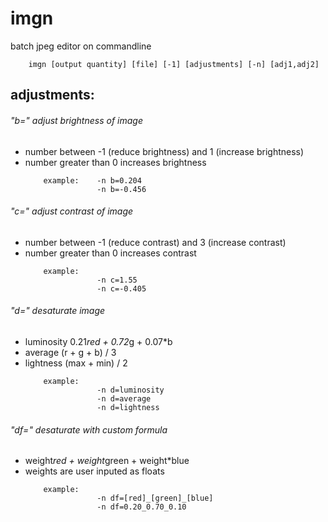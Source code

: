 # imgn
batch jpeg editor on commandline

        imgn [output quantity] [file] [-1] [adjustments] [-n] [adj1,adj2]

## adjustments:

###### "b=" adjust brightness of image
- number between -1 (reduce brightness) and 1 (increase brightness)
- number greater than 0 increases brightness
    ```
        example:    -n b=0.204
                    -n b=-0.456
    ```

###### "c=" adjust contrast of image
- number between -1 (reduce contrast) and 3 (increase contrast)
- number greater than 0 increases contrast
    ```
        example:
                    -n c=1.55
                    -n c=-0.405
    ```
###### "d=" desaturate image
- luminosity      0.21*red + 0.72*g + 0.07*b
- average         (r + g + b) / 3
- lightness       (max + min) / 2
    ```
        example:
                    -n d=luminosity
                    -n d=average
                    -n d=lightness
    ```

###### "df=" desaturate with custom formula
- weight*red + weight*green + weight*blue
- weights are user inputed as floats
    ```
        example:
                    -n df=[red]_[green]_[blue]
                    -n df=0.20_0.70_0.10
    ```